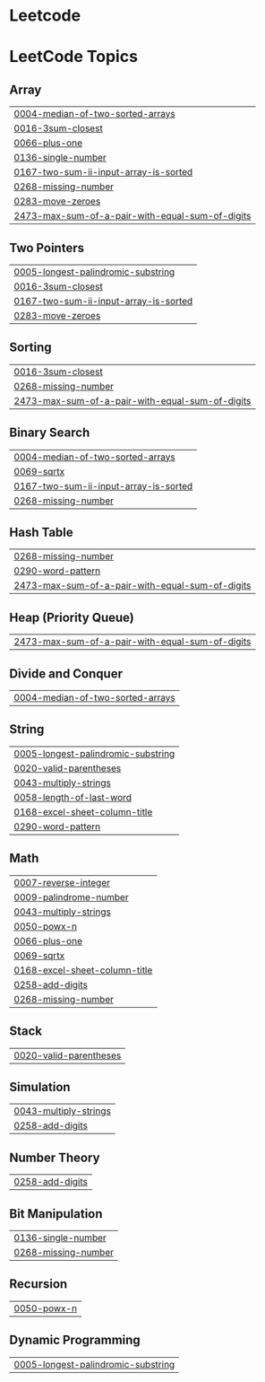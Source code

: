 # Leetcode
<!---LeetCode Topics Start-->
# LeetCode Topics
## Array
|  |
| ------- |
| [0004-median-of-two-sorted-arrays](https://github.com/Dasika-Vaishnavi/Leetcode/tree/master/0004-median-of-two-sorted-arrays) |
| [0016-3sum-closest](https://github.com/Dasika-Vaishnavi/Leetcode/tree/master/0016-3sum-closest) |
| [0066-plus-one](https://github.com/Dasika-Vaishnavi/Leetcode/tree/master/0066-plus-one) |
| [0136-single-number](https://github.com/Dasika-Vaishnavi/Leetcode/tree/master/0136-single-number) |
| [0167-two-sum-ii-input-array-is-sorted](https://github.com/Dasika-Vaishnavi/Leetcode/tree/master/0167-two-sum-ii-input-array-is-sorted) |
| [0268-missing-number](https://github.com/Dasika-Vaishnavi/Leetcode/tree/master/0268-missing-number) |
| [0283-move-zeroes](https://github.com/Dasika-Vaishnavi/Leetcode/tree/master/0283-move-zeroes) |
| [2473-max-sum-of-a-pair-with-equal-sum-of-digits](https://github.com/Dasika-Vaishnavi/Leetcode/tree/master/2473-max-sum-of-a-pair-with-equal-sum-of-digits) |
## Two Pointers
|  |
| ------- |
| [0005-longest-palindromic-substring](https://github.com/Dasika-Vaishnavi/Leetcode/tree/master/0005-longest-palindromic-substring) |
| [0016-3sum-closest](https://github.com/Dasika-Vaishnavi/Leetcode/tree/master/0016-3sum-closest) |
| [0167-two-sum-ii-input-array-is-sorted](https://github.com/Dasika-Vaishnavi/Leetcode/tree/master/0167-two-sum-ii-input-array-is-sorted) |
| [0283-move-zeroes](https://github.com/Dasika-Vaishnavi/Leetcode/tree/master/0283-move-zeroes) |
## Sorting
|  |
| ------- |
| [0016-3sum-closest](https://github.com/Dasika-Vaishnavi/Leetcode/tree/master/0016-3sum-closest) |
| [0268-missing-number](https://github.com/Dasika-Vaishnavi/Leetcode/tree/master/0268-missing-number) |
| [2473-max-sum-of-a-pair-with-equal-sum-of-digits](https://github.com/Dasika-Vaishnavi/Leetcode/tree/master/2473-max-sum-of-a-pair-with-equal-sum-of-digits) |
## Binary Search
|  |
| ------- |
| [0004-median-of-two-sorted-arrays](https://github.com/Dasika-Vaishnavi/Leetcode/tree/master/0004-median-of-two-sorted-arrays) |
| [0069-sqrtx](https://github.com/Dasika-Vaishnavi/Leetcode/tree/master/0069-sqrtx) |
| [0167-two-sum-ii-input-array-is-sorted](https://github.com/Dasika-Vaishnavi/Leetcode/tree/master/0167-two-sum-ii-input-array-is-sorted) |
| [0268-missing-number](https://github.com/Dasika-Vaishnavi/Leetcode/tree/master/0268-missing-number) |
## Hash Table
|  |
| ------- |
| [0268-missing-number](https://github.com/Dasika-Vaishnavi/Leetcode/tree/master/0268-missing-number) |
| [0290-word-pattern](https://github.com/Dasika-Vaishnavi/Leetcode/tree/master/0290-word-pattern) |
| [2473-max-sum-of-a-pair-with-equal-sum-of-digits](https://github.com/Dasika-Vaishnavi/Leetcode/tree/master/2473-max-sum-of-a-pair-with-equal-sum-of-digits) |
## Heap (Priority Queue)
|  |
| ------- |
| [2473-max-sum-of-a-pair-with-equal-sum-of-digits](https://github.com/Dasika-Vaishnavi/Leetcode/tree/master/2473-max-sum-of-a-pair-with-equal-sum-of-digits) |
## Divide and Conquer
|  |
| ------- |
| [0004-median-of-two-sorted-arrays](https://github.com/Dasika-Vaishnavi/Leetcode/tree/master/0004-median-of-two-sorted-arrays) |
## String
|  |
| ------- |
| [0005-longest-palindromic-substring](https://github.com/Dasika-Vaishnavi/Leetcode/tree/master/0005-longest-palindromic-substring) |
| [0020-valid-parentheses](https://github.com/Dasika-Vaishnavi/Leetcode/tree/master/0020-valid-parentheses) |
| [0043-multiply-strings](https://github.com/Dasika-Vaishnavi/Leetcode/tree/master/0043-multiply-strings) |
| [0058-length-of-last-word](https://github.com/Dasika-Vaishnavi/Leetcode/tree/master/0058-length-of-last-word) |
| [0168-excel-sheet-column-title](https://github.com/Dasika-Vaishnavi/Leetcode/tree/master/0168-excel-sheet-column-title) |
| [0290-word-pattern](https://github.com/Dasika-Vaishnavi/Leetcode/tree/master/0290-word-pattern) |
## Math
|  |
| ------- |
| [0007-reverse-integer](https://github.com/Dasika-Vaishnavi/Leetcode/tree/master/0007-reverse-integer) |
| [0009-palindrome-number](https://github.com/Dasika-Vaishnavi/Leetcode/tree/master/0009-palindrome-number) |
| [0043-multiply-strings](https://github.com/Dasika-Vaishnavi/Leetcode/tree/master/0043-multiply-strings) |
| [0050-powx-n](https://github.com/Dasika-Vaishnavi/Leetcode/tree/master/0050-powx-n) |
| [0066-plus-one](https://github.com/Dasika-Vaishnavi/Leetcode/tree/master/0066-plus-one) |
| [0069-sqrtx](https://github.com/Dasika-Vaishnavi/Leetcode/tree/master/0069-sqrtx) |
| [0168-excel-sheet-column-title](https://github.com/Dasika-Vaishnavi/Leetcode/tree/master/0168-excel-sheet-column-title) |
| [0258-add-digits](https://github.com/Dasika-Vaishnavi/Leetcode/tree/master/0258-add-digits) |
| [0268-missing-number](https://github.com/Dasika-Vaishnavi/Leetcode/tree/master/0268-missing-number) |
## Stack
|  |
| ------- |
| [0020-valid-parentheses](https://github.com/Dasika-Vaishnavi/Leetcode/tree/master/0020-valid-parentheses) |
## Simulation
|  |
| ------- |
| [0043-multiply-strings](https://github.com/Dasika-Vaishnavi/Leetcode/tree/master/0043-multiply-strings) |
| [0258-add-digits](https://github.com/Dasika-Vaishnavi/Leetcode/tree/master/0258-add-digits) |
## Number Theory
|  |
| ------- |
| [0258-add-digits](https://github.com/Dasika-Vaishnavi/Leetcode/tree/master/0258-add-digits) |
## Bit Manipulation
|  |
| ------- |
| [0136-single-number](https://github.com/Dasika-Vaishnavi/Leetcode/tree/master/0136-single-number) |
| [0268-missing-number](https://github.com/Dasika-Vaishnavi/Leetcode/tree/master/0268-missing-number) |
## Recursion
|  |
| ------- |
| [0050-powx-n](https://github.com/Dasika-Vaishnavi/Leetcode/tree/master/0050-powx-n) |
## Dynamic Programming
|  |
| ------- |
| [0005-longest-palindromic-substring](https://github.com/Dasika-Vaishnavi/Leetcode/tree/master/0005-longest-palindromic-substring) |
<!---LeetCode Topics End-->